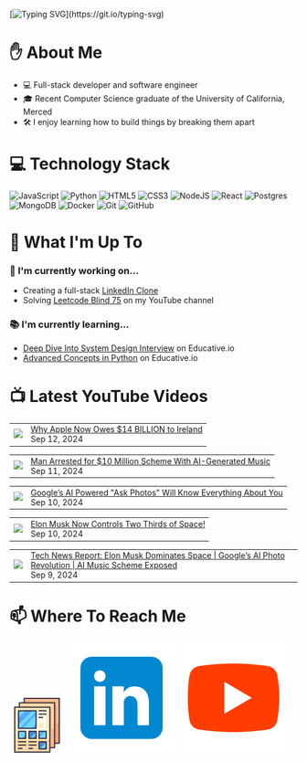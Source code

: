[![Typing SVG](https://readme-typing-svg.herokuapp.com?font=Fira+Code&pause=1000&color=16C300&width=435&lines=%F0%9F%91%8B+Hi+there!+I'm+Ryo.)](https://git.io/typing-svg)

# :raised_hand: About Me
* 💻 Full-stack developer and software engineer
* 🎓 Recent Computer Science graduate of the University of California, Merced
* 🛠️ I enjoy learning how to build things by breaking them apart

# 💻 Technology Stack
![JavaScript](https://img.shields.io/badge/javascript-%23323330.svg?style=for-the-badge&logo=javascript&logoColor=%23F7DF1E)
![Python](https://img.shields.io/badge/python-3670A0?style=for-the-badge&logo=python&logoColor=ffdd54)
![HTML5](https://img.shields.io/badge/html5-%23E34F26.svg?style=for-the-badge&logo=html5&logoColor=white)
![CSS3](https://img.shields.io/badge/css3-%231572B6.svg?style=for-the-badge&logo=css3&logoColor=white)
![NodeJS](https://img.shields.io/badge/node.js-6DA55F?style=for-the-badge&logo=node.js&logoColor=white)
![React](https://img.shields.io/badge/react-%2320232a.svg?style=for-the-badge&logo=react&logoColor=%2361DAFB)
![Postgres](https://img.shields.io/badge/postgres-%23316192.svg?style=for-the-badge&logo=postgresql&logoColor=white)
![MongoDB](https://img.shields.io/badge/MongoDB-%234ea94b.svg?style=for-the-badge&logo=mongodb&logoColor=white)
![Docker](https://img.shields.io/badge/docker-%230db7ed.svg?style=for-the-badge&logo=docker&logoColor=white)
![Git](https://img.shields.io/badge/git-%23F05033.svg?style=for-the-badge&logo=git&logoColor=white)
![GitHub](https://img.shields.io/badge/github-%23121011.svg?style=for-the-badge&logo=github&logoColor=white)

# :telescope: What I'm Up To
### :wrench: I'm currently working on...
* Creating a full-stack <a href="https://github.com/ryowright/LinkedIn-Clone" target="_blank" rel="noopener noreferrer">LinkedIn Clone</a>
* Solving <a href="https://www.youtube.com/playlist?list=PLON94Wn6Xl0EbvchLmiifLGOiQ2TP0dcr" target="_blank" rel="noopener noreferrer">Leetcode Blind 75</a> on my YouTube channel
### :books: I'm currently learning...
* <a href="https://www.educative.io/path/deep-dive-into-system-design-interview" target="_blank" rel="noopener noreferrer">Deep Dive Into System Design Interview</a> on Educative.io
* <a href="https://www.educative.io/module/advanced-concepts-in-python" target="_blank" rel="noopener noreferrer">Advanced Concepts in Python</a> on Educative.io

# 📺 Latest YouTube Videos
<!-- BLOG-POST-LIST:START --><table><tr><td><a href="https://www.youtube.com/watch?v=KtTv4SwWQr4"><img width="140px" src="https://i.ytimg.com/vi/KtTv4SwWQr4/mqdefault.jpg"></a></td>
<td><a href="https://www.youtube.com/watch?v=KtTv4SwWQr4">Why Apple Now Owes $14 BILLION to Ireland</a><br/>Sep 12, 2024</td></tr></table>
<table><tr><td><a href="https://www.youtube.com/watch?v=cYlliozkPXE"><img width="140px" src="https://i.ytimg.com/vi/cYlliozkPXE/mqdefault.jpg"></a></td>
<td><a href="https://www.youtube.com/watch?v=cYlliozkPXE">Man Arrested for $10 Million Scheme With AI-Generated Music</a><br/>Sep 11, 2024</td></tr></table>
<table><tr><td><a href="https://www.youtube.com/watch?v=SNGphOG9FcM"><img width="140px" src="https://i.ytimg.com/vi/SNGphOG9FcM/mqdefault.jpg"></a></td>
<td><a href="https://www.youtube.com/watch?v=SNGphOG9FcM">Google’s AI Powered &quot;Ask Photos&quot; Will Know Everything About You</a><br/>Sep 10, 2024</td></tr></table>
<table><tr><td><a href="https://www.youtube.com/watch?v=mTvB6pl4XAg"><img width="140px" src="https://i.ytimg.com/vi/mTvB6pl4XAg/mqdefault.jpg"></a></td>
<td><a href="https://www.youtube.com/watch?v=mTvB6pl4XAg">Elon Musk Now Controls Two Thirds of Space!</a><br/>Sep 10, 2024</td></tr></table>
<table><tr><td><a href="https://www.youtube.com/watch?v=-jw3xrm2rx4"><img width="140px" src="https://i.ytimg.com/vi/-jw3xrm2rx4/mqdefault.jpg"></a></td>
<td><a href="https://www.youtube.com/watch?v=-jw3xrm2rx4">Tech News Report: Elon Musk Dominates Space | Google’s AI Photo Revolution | AI Music Scheme Exposed</a><br/>Sep 9, 2024</td></tr></table>
<!-- BLOG-POST-LIST:END -->

# 📫 Where To Reach Me
![]()<a href="https://ryowright.github.io/MyPortfolio/" target="_blank" rel="noopener noreferrer"><img src="./portfolioicon.png" alt="Portfolio Icon"></a>
![]()<a href="https://www.linkedin.com/in/ryo-wright/" target="_blank" rel="noopener noreferrer"><img src="./linkedinicon.svg" alt="LinkeIn Icon"></a>
![]()<a href="https://www.youtube.com/@SWEwithRyo" target="_blank" rel="noopener noreferrer"><img src="./youtubeicon.svg" alt="YouTube Icon"></a>
